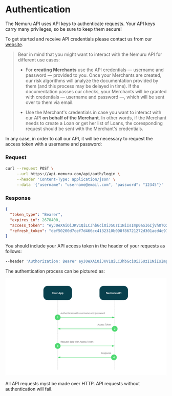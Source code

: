 # Authentication

The Nemuru API uses API keys to authenticate requests. Your API keys carry many privileges, so be sure to keep them secure! 

To get started and receive API credentials please contact us from our [website](http://www.nemuru.com).

<!-- theme:warning -->
>Bear in mind that you might want to interact with the Nemuru API for different use cases:
>* For **creating Merchants** use the API credentials — username and password — provided to you. Once your Merchants are created, our risk algorithms will analyze the documentation provided by them (and this process may be delayed in time). If the documentation passes our checks, your Merchants will be granted with credentials — username and password —, which will be sent over to them via email.
>
>* Use the Merchant's credentials in case you want to interact with our API **on behalf of the Merchant**. In other words, if the Merchant needs to create a Loan or get her list of Loans, the coresponding request should be sent with the Merchant's credentials.

In any case, in order to call our API, it will be necessary to request the access token with a username and password:

### Request

```bash
curl --request POST \
     --url https://api.nemuru.com/api/auth/login \
     --header 'Content-Type: application/json' \
     --data '{"username": "username@email.com", "password": "12345"}'
```

### Response

```json
{
  "token_type": "Bearer",
  "expires_in": 2678400,
  "access_token": "eyJ0eXAiOiJKV1QiLCJhbGciOiJSUzI1NiIsImp0aSI6IjVhOTQzNZjk4ZjgwIn0...",
  "refresh_token": "def50200d7cef7d466cc4132310b098f86721272d301aed4c97f7e34b1b701d8..."
}
```

You should include your API access token in the header of your requests as follows:

```bash
--header 'Authorization: Bearer eyJ0eXAiOiJKV1QiLCJhbGciOiJSUzI1NiIsImp0aSI6IjVhOTQzNZjk4ZjgwIn0...'
```

The authentication process can be pictured as:

![authentication-process](../../assets/images/authentication-process.png)

All API requests myst be made over HTTP. API requests without authentication will fail.